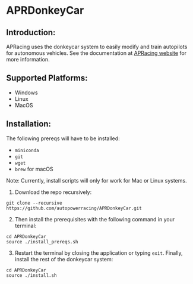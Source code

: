 # APRDonkeyCar

## Introduction:

APRacing uses the donkeycar system to easily modify and train autopilots for autonomous vehicles. See the documentation at [APRacing website](https://www.apracing.io/) for more information.

## Supported Platforms:

- Windows
- Linux
- MacOS

## Installation:

The following prereqs will have to be installed:

- `miniconda`
- `git`
- `wget`
- `brew` for macOS

Note: Currently, install scripts will only for work for Mac or Linux systems.

1. Download the repo recursively:
```
git clone --recursive https://github.com/autopowerracing/APRDonkeyCar.git
```

2. Then install the prerequisites with the following command in your terminal:
```
cd APRDonkeyCar
source ./install_prereqs.sh
```

3. Restart the terminal by closing the application or typing `exit`.  Finally, install the rest of the donkeycar system:
```
cd APRDonkeyCar
source ./install.sh
```
